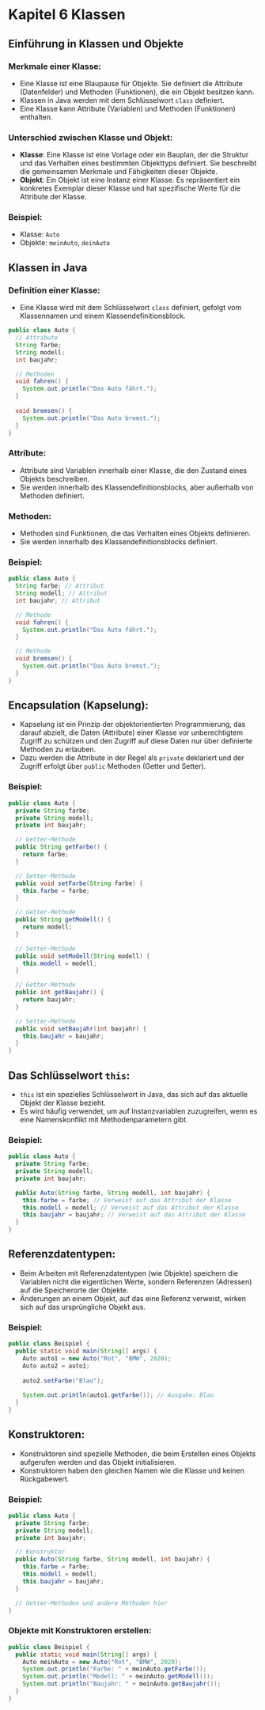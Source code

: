 # Kapitel 6 Klassen

## Einführung in Klassen und Objekte

### Merkmale einer Klasse:
- Eine Klasse ist eine Blaupause für Objekte. Sie definiert die Attribute (Datenfelder) und Methoden (Funktionen), die ein Objekt besitzen kann.
- Klassen in Java werden mit dem Schlüsselwort `class` definiert.
- Eine Klasse kann Attribute (Variablen) und Methoden (Funktionen) enthalten.

### Unterschied zwischen Klasse und Objekt:
- **Klasse**: Eine Klasse ist eine Vorlage oder ein Bauplan, der die Struktur und das Verhalten eines bestimmten Objekttyps definiert. Sie beschreibt die gemeinsamen Merkmale und Fähigkeiten dieser Objekte.
- **Objekt**: Ein Objekt ist eine Instanz einer Klasse. Es repräsentiert ein konkretes Exemplar dieser Klasse und hat spezifische Werte für die Attribute der Klasse.

### Beispiel:
- Klasse: `Auto`
- Objekte: `meinAuto`, `deinAuto`

## Klassen in Java

### Definition einer Klasse:
- Eine Klasse wird mit dem Schlüsselwort `class` definiert, gefolgt vom Klassennamen und einem Klassendefinitionsblock.
```java
public class Auto {
  // Attribute
  String farbe;
  String modell;
  int baujahr;

  // Methoden
  void fahren() {
    System.out.println("Das Auto fährt.");
  }
  
  void bremsen() {
    System.out.println("Das Auto bremst.");
  }
}
```

### Attribute:
- Attribute sind Variablen innerhalb einer Klasse, die den Zustand eines Objekts beschreiben.
- Sie werden innerhalb des Klassendefinitionsblocks, aber außerhalb von Methoden definiert.

### Methoden:
- Methoden sind Funktionen, die das Verhalten eines Objekts definieren.
- Sie werden innerhalb des Klassendefinitionsblocks definiert.

### Beispiel:
```java
public class Auto {
  String farbe; // Attribut
  String modell; // Attribut
  int baujahr; // Attribut

  // Methode
  void fahren() {
    System.out.println("Das Auto fährt.");
  }

  // Methode
  void bremsen() {
    System.out.println("Das Auto bremst.");
  }
}
```

## Encapsulation (Kapselung):
- Kapselung ist ein Prinzip der objektorientierten Programmierung, das darauf abzielt, die Daten (Attribute) einer Klasse vor unberechtigtem Zugriff zu schützen und den Zugriff auf diese Daten nur über definierte Methoden zu erlauben.
- Dazu werden die Attribute in der Regel als `private` deklariert und der Zugriff erfolgt über `public` Methoden (Getter und Setter).

### Beispiel:
```java
public class Auto {
  private String farbe;
  private String modell;
  private int baujahr;

  // Getter-Methode
  public String getFarbe() {
    return farbe;
  }

  // Setter-Methode
  public void setFarbe(String farbe) {
    this.farbe = farbe;
  }

  // Getter-Methode
  public String getModell() {
    return modell;
  }

  // Setter-Methode
  public void setModell(String modell) {
    this.modell = modell;
  }

  // Getter-Methode
  public int getBaujahr() {
    return baujahr;
  }

  // Setter-Methode
  public void setBaujahr(int baujahr) {
    this.baujahr = baujahr;
  }
}
```

## Das Schlüsselwort `this`:
- `this` ist ein spezielles Schlüsselwort in Java, das sich auf das aktuelle Objekt der Klasse bezieht.
- Es wird häufig verwendet, um auf Instanzvariablen zuzugreifen, wenn es eine Namenskonflikt mit Methodenparametern gibt.

### Beispiel:
```java
public class Auto {
  private String farbe;
  private String modell;
  private int baujahr;

  public Auto(String farbe, String modell, int baujahr) {
    this.farbe = farbe; // Verweist auf das Attribut der Klasse
    this.modell = modell; // Verweist auf das Attribut der Klasse
    this.baujahr = baujahr; // Verweist auf das Attribut der Klasse
  }
}
```

## Referenzdatentypen:
- Beim Arbeiten mit Referenzdatentypen (wie Objekte) speichern die Variablen nicht die eigentlichen Werte, sondern Referenzen (Adressen) auf die Speicherorte der Objekte.
- Änderungen an einem Objekt, auf das eine Referenz verweist, wirken sich auf das ursprüngliche Objekt aus.

### Beispiel:
```java
public class Beispiel {
  public static void main(String[] args) {
    Auto auto1 = new Auto("Rot", "BMW", 2020);
    Auto auto2 = auto1;
    
    auto2.setFarbe("Blau");
    
    System.out.println(auto1.getFarbe()); // Ausgabe: Blau
  }
}
```

## Konstruktoren:
- Konstruktoren sind spezielle Methoden, die beim Erstellen eines Objekts aufgerufen werden und das Objekt initialisieren.
- Konstruktoren haben den gleichen Namen wie die Klasse und keinen Rückgabewert.

### Beispiel:
```java
public class Auto {
  private String farbe;
  private String modell;
  private int baujahr;

  // Konstruktor
  public Auto(String farbe, String modell, int baujahr) {
    this.farbe = farbe;
    this.modell = modell;
    this.baujahr = baujahr;
  }

  // Getter-Methoden und andere Methoden hier
}
```

### Objekte mit Konstruktoren erstellen:
```java
public class Beispiel {
  public static void main(String[] args) {
    Auto meinAuto = new Auto("Rot", "BMW", 2020);
    System.out.println("Farbe: " + meinAuto.getFarbe());
    System.out.println("Modell: " + meinAuto.getModell());
    System.out.println("Baujahr: " + meinAuto.getBaujahr());
  }
}
```